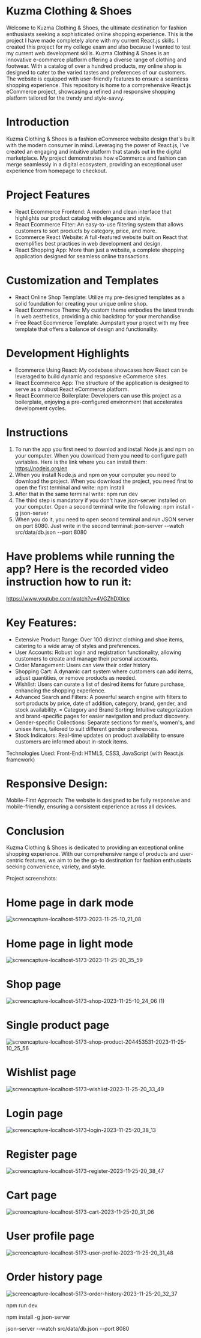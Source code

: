 # Kuzma Clothing & Shoes

Welcome to Kuzma Clothing & Shoes, the ultimate destination for fashion enthusiasts seeking a sophisticated online shopping experience. This is the project I have made completely alone with my current React.js skills. I created this project for my college exam and also because I wanted to test my current web development skills. Kuzma Clothing & Shoes is an innovative e-commerce platform offering a diverse range of clothing and footwear. With a catalog of over a hundred products, my online shop is designed to cater to the varied tastes and preferences of our customers. The website is equipped with user-friendly features to ensure a seamless shopping experience. This repository is home to a comprehensive React.js eCommerce project, showcasing a refined and responsive shopping platform 
tailored for the trendy and style-savvy.

# Introduction
Kuzma Clothing & Shoes is a fashion eCommerce website design that's built with the modern consumer in mind. Leveraging the power of React.js, I've created an engaging and intuitive platform that stands out in the digital marketplace. My project demonstrates how eCommerce and fashion can merge seamlessly in a digital ecosystem, providing an exceptional user experience from homepage to checkout.

# Project Features
- React Ecommerce Frontend: A modern and clean interface that highlights our product catalog with elegance and style.
- React Ecommerce Filter: An easy-to-use filtering system that allows customers to sort products by category, price, and more.
- Ecommerce React Website: A full-featured website built on React that exemplifies best practices in web development and design.
- React Shopping App: More than just a website, a complete shopping application designed for seamless online transactions.

# Customization and Templates
- React Online Shop Template: Utilize my pre-designed templates as a solid foundation for creating your unique online shop.
- React Ecommerce Theme: My custom theme embodies the latest trends in web aesthetics, providing a chic backdrop for your merchandise.
- Free React Ecommerce Template: Jumpstart your project with my free template that offers a balance of design and functionality.

# Development Highlights
- Ecommerce Using React: My codebase showcases how React can be leveraged to build dynamic and responsive eCommerce sites.
- React Ecommerce App: The structure of the application is designed to serve as a robust React eCommerce platform.
- React Ecommerce Boilerplate: Developers can use this project as a boilerplate, enjoying a pre-configured environment that accelerates development cycles.

# Instructions
1. To run the app you first need to downlod and install Node.js and npm on your computer. When you download them you need to configure path variables. Here is the link where you can install them: https://nodejs.org/en
2. When you install Node.js and npm on your computer you need to download the project. When you download the project, you need first to open the first terminal and write: npm install
3. After that in the same terminal write: npm run dev
4. The third step is mandatory if you don't have json-server installed on your computer. Open a second terminal write the following: npm install -g json-server
5. When you do it, you need to open second terminal and run JSON server on port 8080. Just write in the second terminal: json-server --watch src/data/db.json --port 8080

# Have problems while running the app? Here is the recorded video instruction how to run it:
https://www.youtube.com/watch?v=4VGZhDXticc

# Key Features:
- Extensive Product Range: Over 100 distinct clothing and shoe items, catering to a wide array of styles and preferences.
- User Accounts: Robust login and registration functionality, allowing customers to create and manage their personal accounts.
- Order Management: Users can view their order history
- Shopping Cart: A dynamic cart system where customers can add items, adjust quantities, or remove products as needed.
- Wishlist: Users can curate a list of desired items for future purchase, enhancing the shopping experience.
- Advanced Search and Filters: A powerful search engine with filters to sort products by price, date of addition, category, brand, gender, and stock availability.
= Category and Brand Sorting: Intuitive categorization and brand-specific pages for easier navigation and product discovery.
- Gender-specific Collections: Separate sections for men's, women's, and unisex items, tailored to suit different gender preferences.
- Stock Indicators: Real-time updates on product availability to ensure customers are informed about in-stock items.

Technologies Used:
Front-End: HTML5, CSS3, JavaScript (with React.js framework)


# Responsive Design:
Mobile-First Approach: The website is designed to be fully responsive and mobile-friendly, ensuring a consistent experience across all devices.

# Conclusion
Kuzma Clothing & Shoes is dedicated to providing an exceptional online shopping experience. With our comprehensive range of products and user-centric features, we aim to be the go-to destination for fashion enthusiasts seeking convenience, variety, and style.

Project screenshots:

# Home page in dark mode

![screencapture-localhost-5173-2023-11-25-10_21_08](https://github.com/Kuzma02/Clothing-Ecommerce-Shop-In-React-JSON-Server/assets/138793624/92c47c7e-ac1f-4309-b4fe-2a1fc7a78ec4)

# Home page in light mode

![screencapture-localhost-5173-2023-11-25-20_35_59](https://github.com/Kuzma02/Clothing-Ecommerce-Shop-In-React-JSON-Server/assets/138793624/a2b3430e-632f-4c44-87b9-f09f44e31476)

# Shop page

![screencapture-localhost-5173-shop-2023-11-25-10_24_06 (1)](https://github.com/Kuzma02/Clothing-Ecommerce-Shop-In-React-JSON-Server/assets/138793624/3b0cb981-541a-4dcd-afb8-7d42c5f6949f)

# Single product page

![screencapture-localhost-5173-shop-product-204453531-2023-11-25-10_25_56](https://github.com/Kuzma02/Clothing-Ecommerce-Shop-In-React-JSON-Server/assets/138793624/327073f2-c717-4172-94b7-9b8f958dc5fe)

# Wishlist page

![screencapture-localhost-5173-wishlist-2023-11-25-20_33_49](https://github.com/Kuzma02/Clothing-Ecommerce-Shop-In-React-JSON-Server/assets/138793624/fa3e7512-60e4-4883-be06-8e4e8e2b28ed)

# Login page

![screencapture-localhost-5173-login-2023-11-25-20_38_13](https://github.com/Kuzma02/Clothing-Ecommerce-Shop-In-React-JSON-Server/assets/138793624/29df0bd9-154e-4226-a7eb-8108518ee428)

# Register page

![screencapture-localhost-5173-register-2023-11-25-20_38_47](https://github.com/Kuzma02/Clothing-Ecommerce-Shop-In-React-JSON-Server/assets/138793624/16a985c9-eb24-4076-be85-406bb23aa13d)

# Cart page

![screencapture-localhost-5173-cart-2023-11-25-20_31_06](https://github.com/Kuzma02/Clothing-Ecommerce-Shop-In-React-JSON-Server/assets/138793624/6c00e2ed-2f77-4082-ab7d-0a5c97bfac8a)

# User profile page

![screencapture-localhost-5173-user-profile-2023-11-25-20_31_48](https://github.com/Kuzma02/Clothing-Ecommerce-Shop-In-React-JSON-Server/assets/138793624/7e104eb4-961d-4eeb-99f4-bd27b988d20b)

# Order history page

![screencapture-localhost-5173-order-history-2023-11-25-20_32_37](https://github.com/Kuzma02/Clothing-Ecommerce-Shop-In-React-JSON-Server/assets/138793624/a754ae1d-8c38-4127-8848-cf3aed3d7327)

npm run dev

npm install -g json-server

json-server --watch src/data/db.json --port 8080



